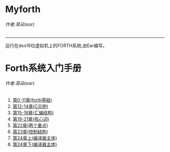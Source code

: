 Myforth
==================

###### 作者:耳朵(ear)
------------------

运行在dos16位虚拟机上的FORTH系统,由Ear编写。


Forth系统入门手册
==================

###### 作者:耳朵(ear)

1. [第0-11章(forth基础)](https://github.com/cforth/myforth/blob/master/Forth%E7%B3%BB%E7%BB%9F%E5%85%A5%E9%97%A8%E6%89%8B%E5%86%8C/forth%E7%B3%BB%E7%BB%9F%E5%85%A5%E9%97%A8%E6%89%8B%E5%86%8C0-11(forth%E5%9F%BA%E7%A1%80).md)
2. [第12-14章(C示例)](https://github.com/cforth/myforth/blob/master/Forth%E7%B3%BB%E7%BB%9F%E5%85%A5%E9%97%A8%E6%89%8B%E5%86%8C/forth%E7%B3%BB%E7%BB%9F%E5%85%A5%E9%97%A8%E6%89%8B%E5%86%8C12-14(C%E7%A4%BA%E4%BE%8B).md)
3. [第15-18章(汇编结构)](https://github.com/cforth/myforth/blob/master/Forth%E7%B3%BB%E7%BB%9F%E5%85%A5%E9%97%A8%E6%89%8B%E5%86%8C/forth%E7%B3%BB%E7%BB%9F%E5%85%A5%E9%97%A8%E6%89%8B%E5%86%8C15-18(%E6%B1%87%E7%BC%96%E7%BB%93%E6%9E%84).md)
4. [第19-21章(核心词)](https://github.com/cforth/myforth/blob/master/Forth%E7%B3%BB%E7%BB%9F%E5%85%A5%E9%97%A8%E6%89%8B%E5%86%8C/forth%E7%B3%BB%E7%BB%9F%E5%85%A5%E9%97%A8%E6%89%8B%E5%86%8C19-21(%E6%A0%B8%E5%BF%83%E8%AF%8D).md)
5. [第22章(两个重点)](https://github.com/cforth/myforth/blob/master/Forth%E7%B3%BB%E7%BB%9F%E5%85%A5%E9%97%A8%E6%89%8B%E5%86%8C/forth%E7%B3%BB%E7%BB%9F%E5%85%A5%E9%97%A8%E6%89%8B%E5%86%8C22(%E4%B8%A4%E4%B8%AA%E9%87%8D%E7%82%B9).md)
6. [第23章(控制结构)](https://github.com/cforth/myforth/blob/master/Forth%E7%B3%BB%E7%BB%9F%E5%85%A5%E9%97%A8%E6%89%8B%E5%86%8C/forth%E7%B3%BB%E7%BB%9F%E5%85%A5%E9%97%A8%E6%89%8B%E5%86%8C23(%E6%8E%A7%E5%88%B6%E7%BB%93%E6%9E%84).md)
7. [第24章上(编译器主体)](https://github.com/cforth/myforth/blob/master/Forth%E7%B3%BB%E7%BB%9F%E5%85%A5%E9%97%A8%E6%89%8B%E5%86%8C/forth%E7%B3%BB%E7%BB%9F%E5%85%A5%E9%97%A8%E6%89%8B%E5%86%8C24-1(%E7%BC%96%E8%AF%91%E5%99%A8%E4%B8%BB%E4%BD%93).md)
8. [第24章下(编译器主体)](https://github.com/cforth/myforth/blob/master/Forth%E7%B3%BB%E7%BB%9F%E5%85%A5%E9%97%A8%E6%89%8B%E5%86%8C/forth%E7%B3%BB%E7%BB%9F%E5%85%A5%E9%97%A8%E6%89%8B%E5%86%8C24-2(%E7%BC%96%E8%AF%91%E5%99%A8%E4%B8%BB%E4%BD%93).md)

